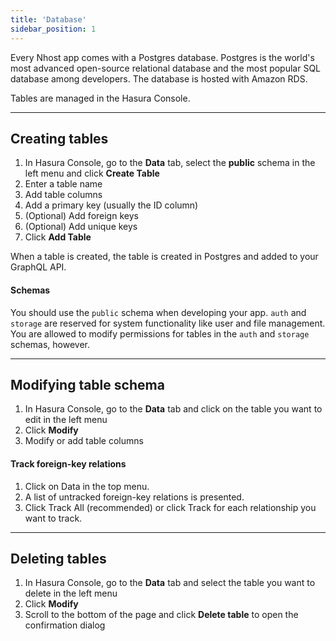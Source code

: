 ```yaml
---
title: 'Database'
sidebar_position: 1
---
```


Every Nhost app comes with a Postgres database. Postgres is the world's most advanced open-source relational database and the most popular SQL database among developers. The database is hosted with Amazon RDS.

Tables are managed in the Hasura Console.

---

## Creating tables

1. In Hasura Console, go to the **Data** tab, select the **public** schema in the left menu and click **Create Table**
2. Enter a table name
3. Add table columns
4. Add a primary key (usually the ID column)
5. (Optional) Add foreign keys
6. (Optional) Add unique keys
7. Click **Add Table**

When a table is created, the table is created in Postgres and added to your GraphQL API.

#### Schemas

You should use the `public` schema when developing your app. `auth` and `storage` are reserved for system functionality like user and file management. You are allowed to modify permissions for tables in the `auth` and `storage` schemas, however.

---

## Modifying table schema

1. In Hasura Console, go to the **Data** tab and click on the table you want to edit in the left menu
2. Click **Modify**
3. Modify or add table columns

#### Track foreign-key relations

1. Click on Data in the top menu.
2. A list of untracked foreign-key relations is presented.
3. Click Track All (recommended) or click Track for each relationship you want to track.

---

## Deleting tables

1. In Hasura Console, go to the **Data** tab and select the table you want to delete in the left menu
2. Click **Modify**
3. Scroll to the bottom of the page and click **Delete table** to open the confirmation dialog
